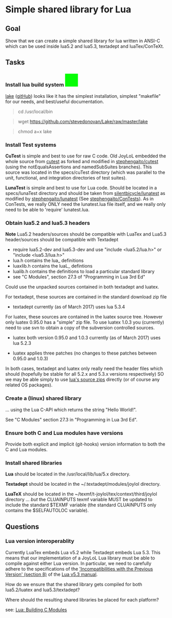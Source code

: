 # Simple shared library for Lua

## Goal

Show that we can create a simple shared library for lua written in ANSI-C 
which can be used inside lua5.2 and lua5.3, textadept and luaTex/ConTeXt. 

## Tasks 

### Install lua build system ![done](/design/images/greenSquare.png)

[lake](http://stevedonovan.github.io/lake/scripts/lake.html) 
([gitHub](https://github.com/stevedonovan/Lake)) looks like it has the 
simplest installation, simplest "makefile" for our needs, and best/useful 
documentation. 

> cd /usr/local/bin

> wget https://github.com/stevedonovan/Lake/raw/master/lake

> chmod a+x lake

### Install Test systems 

**CuTest** is simple and best to use for raw C code. Old JoyLoL embedded 
the whole source from [cutest](https://github.com/asimjalis/cutest) as 
forked and modified in 
[stephengaito/cutest](https://github.com/stephengaito/cutest) (using the 
notEqualsAssertions and namedSubSuites branches). This source was located 
in the specs/cuTest directory (which was parallel to the unit, functional, 
and integration directories of test suites). 

**LunaTest** is simple and best to use for Lua code. Should be located in 
a specs/lunaTest directory and should be taken from 
[silentbicycle/lunatest](https://github.com/silentbicycle/lunatest) as 
modified by [stephengaito/lunatest]() (See 
[stephengaito/ConTests](https://github.com/stephengaito/ConTests)). As in 
ConTests, we really ONLY need the lunatest.lua file itself, and we really 
only need to be able to 'require' lunatest.lua. 

### Obtain lua5.2 and lua5.3 headers

**Note** Lua5.2 headers/sources should be compatible with LuaTex and Lua5.3 
header/sources should be compatible with Textadept 

- require lua5.2-dev and lua5.3-dev and use "include <lua5.2/lua.h>" or 
  "include <lua5.3/lua.h>" 
- lua.h contains the lua_ definitions
- luaxlib.h contains the luaL_ defintions
- lualib.h contains the definitions to load a particular standard library
- see "C Modules", section 27.3 of "Programming in Lua 3rd Ed"

Could use the unpacked sources contained in both textadept and luatex.

For textadept, these sources are contained in the standard download zip file

* textadept currently (as of March 2017) uses lua 5.3.4

For luatex, these sources are contained in the luatex source tree. However 
only luatex 0.95.0 has a "simple" zip file. To use luatex 1.0.3 you 
(currently) need to use svn to obtain a copy of the subversion controlled 
sources. 
 
* luatex both version 0.95.0 and 1.0.3 currently (as of March 2017) uses 
  lua 5.2.3 

* luatex applies three patches (no changes to these patches between 0.95.0 
  and 1.0.3) 

In both cases, textadept and luatex only really need the header files 
which should (hopefully be stable for all 5.2.x and 5.3.x versions 
respectively) SO we may be able simply to use [lua's source 
zips](http://www.lua.org/ftp/) directly (or of course any related OS 
packages). 

### Create a (linux) shared library
... using the Lua C-API which returns the string "Hello World!". 

See "C Modules" section 27.3 in "Programming in Lua 3rd Ed".

### Ensure both C and Lua modules have versions

Provide both explicit and implicit (git-hooks) version information to both 
the C and Lua modules. 

### Install shared libraries

**Lua** should be located in the /usr/local/lib/lua/5.x directory.

**Textadept** should be located in the ~/.textadept/modules/joylol 
directory.

**LuaTeX** should be located in the 
~/texmf/t-joylol/tex/context/third/joylol directory ... *but* the 
CLUAINPUTS texmf variable MUST be updated to include the standard $TEXMF 
variable (the standard CLUAINPUTS only contains the $SELFAUTOLOC 
variable). 

## Questions 

### Lua version interoperablity 

Currently LuaTex embeds Lua v5.2 while Textadept embeds Lua 5.3. This 
means that our implementation of a JoyLoL Lua library must be able to 
compile against either Lua version. In particular, we need to carefully 
adhere to the specifications of the ['Incompatibilities with the Previous 
Version' (section 8)](https://www.lua.org/manual/5.3/manual.html#8) of the 
[Lua v5.3 manual](https://www.lua.org/manual/5.3/). 

How do we ensure that the shared library gets compiled for both 
lua5.2/luatex and lua5.3/textadept? 

Where should the resulting shared libraries be placed for each platform? 

see: [Lua: Building C 
Modules](http://lua-users.org/wiki/BuildingModules)

